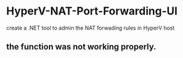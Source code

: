 # HyperV-NAT-Port-Forwarding-UI
create a .NET tool to admin the NAT forwading rules in HyperV host

## the function was not working properly.
